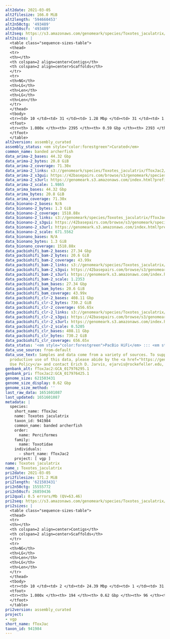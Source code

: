 ```yaml
---
alt2date: 2021-03-05
alt2filesize: 166.0 MiB
alt2length: '594660453'
alt2n50ctg: '493489'
alt2n50scf: '493489'
alt2seq: https://s3.amazonaws.com/genomeark/species/Toxotes_jaculatrix/fToxJac2/assembly_curated/fToxJac2.alt.cur.20210305.fasta.gz
alt2sizes: |
  <table class="sequence-sizes-table">
  <thead>
  <tr>
  <th></th>
  <th colspan=2 align=center>Contigs</th>
  <th colspan=2 align=center>Scaffolds</th>
  </tr>
  <tr>
  <th>NG</th>
  <th>LG</th>
  <th>Len</th>
  <th>LG</th>
  <th>Len</th>
  </tr>
  </thead>
  <tbody>
  <tr><td> 10 </td><td> 31 </td><td> 1.28 Mbp </td><td> 31 </td><td> 1.28 Mbp </td></tr><tr><td> 20 </td><td> 88 </td><td> 0.94 Mbp </td><td> 88 </td><td> 0.94 Mbp </td></tr><tr><td> 30 </td><td> 157 </td><td> 0.77 Mbp </td><td> 157 </td><td> 0.77 Mbp </td></tr><tr><td> 40 </td><td> 244 </td><td> 0.62 Mbp </td><td> 244 </td><td> 0.62 Mbp </td></tr><tr style="background-color:#cccccc;"><td> 50 </td><td> 350 </td><td> 493.49 Kbp </td><td> 350 </td><td> 493.49 Kbp </td></tr><tr><td> 60 </td><td> 485 </td><td> 396.27 Kbp </td><td> 485 </td><td> 396.27 Kbp </td></tr><tr><td> 70 </td><td> 656 </td><td> 296.70 Kbp </td><td> 656 </td><td> 296.70 Kbp </td></tr><tr><td> 80 </td><td> 899 </td><td> 203.02 Kbp </td><td> 899 </td><td> 203.02 Kbp </td></tr><tr><td> 90 </td><td> 1282 </td><td> 111.36 Kbp </td><td> 1282 </td><td> 111.36 Kbp </td></tr><tr><td> 100 </td><td> 2394 </td><td> 4.29 Kbp </td><td> 2392 </td><td> 10.08 Kbp </td></tr></tbody>
  <tfoot>
  <tr><th> 1.000x </th><th> 2395 </th><th> 0.59 Gbp </th><th> 2393 </th><th> 0.59 Gbp </th></tr>
  </tfoot>
  </table>
alt2version: assembly_curated
assembly_status: <em style="color:forestgreen">Curated</em>
common_name: banded archerfish
data_arima-2_bases: 44.32 Gbp
data_arima-2_bytes: 20.8 GiB
data_arima-2_coverage: 71.30x
data_arima-2_links: s3://genomeark/species/Toxotes_jaculatrix/fToxJac2/genomic_data/arima/<br>
data_arima-2_s3gui: https://42basepairs.com/browse/s3/genomeark/species/Toxotes_jaculatrix/fToxJac2/genomic_data/arima/
data_arima-2_s3url: https://genomeark.s3.amazonaws.com/index.html?prefix=species/Toxotes_jaculatrix/fToxJac2/genomic_data/arima/
data_arima-2_scale: 1.9865
data_arima_bases: 44.32 Gbp
data_arima_bytes: 20.8 GiB
data_arima_coverage: 71.30x
data_bionano-2_bases: N/A
data_bionano-2_bytes: 1.3 GiB
data_bionano-2_coverage: 1518.88x
data_bionano-2_links: s3://genomeark/species/Toxotes_jaculatrix/fToxJac2/genomic_data/bionano/<br>
data_bionano-2_s3gui: https://42basepairs.com/browse/s3/genomeark/species/Toxotes_jaculatrix/fToxJac2/genomic_data/bionano/
data_bionano-2_s3url: https://genomeark.s3.amazonaws.com/index.html?prefix=species/Toxotes_jaculatrix/fToxJac2/genomic_data/bionano/
data_bionano-2_scale: 671.5562
data_bionano_bases: N/A
data_bionano_bytes: 1.3 GiB
data_bionano_coverage: 1518.88x
data_pacbiohifi_bam-2_bases: 27.34 Gbp
data_pacbiohifi_bam-2_bytes: 20.6 GiB
data_pacbiohifi_bam-2_coverage: 43.99x
data_pacbiohifi_bam-2_links: s3://genomeark/species/Toxotes_jaculatrix/fToxJac2/genomic_data/pacbio_hifi/<br>
data_pacbiohifi_bam-2_s3gui: https://42basepairs.com/browse/s3/genomeark/species/Toxotes_jaculatrix/fToxJac2/genomic_data/pacbio_hifi/
data_pacbiohifi_bam-2_s3url: https://genomeark.s3.amazonaws.com/index.html?prefix=species/Toxotes_jaculatrix/fToxJac2/genomic_data/pacbio_hifi/
data_pacbiohifi_bam-2_scale: 1.2353
data_pacbiohifi_bam_bases: 27.34 Gbp
data_pacbiohifi_bam_bytes: 20.6 GiB
data_pacbiohifi_bam_coverage: 43.99x
data_pacbiohifi_clr-2_bases: 408.11 Gbp
data_pacbiohifi_clr-2_bytes: 730.2 GiB
data_pacbiohifi_clr-2_coverage: 656.65x
data_pacbiohifi_clr-2_links: s3://genomeark/species/Toxotes_jaculatrix/fToxJac2/genomic_data/pacbio_hifi/<br>
data_pacbiohifi_clr-2_s3gui: https://42basepairs.com/browse/s3/genomeark/species/Toxotes_jaculatrix/fToxJac2/genomic_data/pacbio_hifi/
data_pacbiohifi_clr-2_s3url: https://genomeark.s3.amazonaws.com/index.html?prefix=species/Toxotes_jaculatrix/fToxJac2/genomic_data/pacbio_hifi/
data_pacbiohifi_clr-2_scale: 0.5205
data_pacbiohifi_clr_bases: 408.11 Gbp
data_pacbiohifi_clr_bytes: 730.2 GiB
data_pacbiohifi_clr_coverage: 656.65x
data_status: '<em style="color:forestgreen">PacBio HiFi</em> ::: <em style="color:forestgreen">Arima</em>'
data_use_source: from-default
data_use_text: Samples and data come from a variety of sources. To support fair and
  productive use of this data, please abide by the <a href="https://genome10k.soe.ucsc.edu/data-use-policies/">Data
  Use Policy</a> and contact Erich D. Jarvis, ejarvis@rockefeller.edu, with any questions.
genbank_alt: fToxJac2:GCA_017976295.1
genbank_pri: fToxJac2:GCA_017976425.1
genome_size: 621503431
genome_size_display: 0.62 Gbp
genome_size_method: ''
last_raw_data: 1651601087
last_updated: 1651601087
metadata: |
  species:
    short_name: fToxJac
    name: Toxotes jaculatrix
    taxon_id: 941984
    common_name: banded archerfish
    order:
      name: Perciformes
    family:
      name: Toxotidae
    individuals:
      - short_name: fToxJac2
    project: [ vgp ]
name: Toxotes jaculatrix
name_: Toxotes_jaculatrix
pri2date: 2021-03-05
pri2filesize: 171.2 MiB
pri2length: '621503431'
pri2n50ctg: 15555772
pri2n50scf: 26859436
pri2qual: 0.5 errors/Mb (QV=63.46)
pri2seq: https://s3.amazonaws.com/genomeark/species/Toxotes_jaculatrix/fToxJac2/assembly_curated/fToxJac2.pri.cur.20210305.fasta.gz
pri2sizes: |
  <table class="sequence-sizes-table">
  <thead>
  <tr>
  <th></th>
  <th colspan=2 align=center>Contigs</th>
  <th colspan=2 align=center>Scaffolds</th>
  </tr>
  <tr>
  <th>NG</th>
  <th>LG</th>
  <th>Len</th>
  <th>LG</th>
  <th>Len</th>
  </tr>
  </thead>
  <tbody>
  <tr><td> 10 </td><td> 2 </td><td> 24.39 Mbp </td><td> 1 </td><td> 31.07 Mbp </td></tr><tr><td> 20 </td><td> 5 </td><td> 21.26 Mbp </td><td> 3 </td><td> 30.86 Mbp </td></tr><tr><td> 30 </td><td> 8 </td><td> 19.49 Mbp </td><td> 5 </td><td> 30.45 Mbp </td></tr><tr><td> 40 </td><td> 11 </td><td> 18.62 Mbp </td><td> 8 </td><td> 29.63 Mbp </td></tr><tr style="background-color:#cccccc;"><td> 50 </td><td> 15 </td><td style="background-color:#88ff88;"> 15.56 Mbp </td><td> 10 </td><td style="background-color:#88ff88;"> 26.86 Mbp </td></tr><tr><td> 60 </td><td> 19 </td><td> 11.13 Mbp </td><td> 12 </td><td> 26.73 Mbp </td></tr><tr><td> 70 </td><td> 25 </td><td> 8.69 Mbp </td><td> 14 </td><td> 26.02 Mbp </td></tr><tr><td> 80 </td><td> 34 </td><td> 5.91 Mbp </td><td> 17 </td><td> 22.36 Mbp </td></tr><tr><td> 90 </td><td> 49 </td><td> 2.56 Mbp </td><td> 20 </td><td> 20.84 Mbp </td></tr><tr><td> 100 </td><td> 193 </td><td> 19.38 Kbp </td><td> 95 </td><td> 22.72 Kbp </td></tr></tbody>
  <tfoot>
  <tr><th> 1.000x </th><th> 194 </th><th> 0.62 Gbp </th><th> 96 </th><th> 0.62 Gbp </th></tr>
  </tfoot>
  </table>
pri2version: assembly_curated
project:
- vgp
short_name: fToxJac
taxon_id: 941984
---
```

